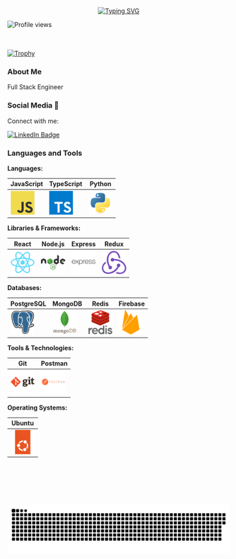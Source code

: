 <p align="center">
  <a href="https://git.io/typing-svg">
    <img src="https://readme-typing-svg.demolab.com?font=Fira+Code&pause=1000&color=FFFF00&center=true&vCenter=true&random=false&width=435&lines=Full+Stack+Engineer" alt="Typing SVG" />
  </a>
</p>

<div id="header" align="left">
  <img src="https://komarev.com/ghpvc/?username=mrahmadhassankhan&style=flat-square&color=blue" alt="Profile views"/>
</div>
<br><br>

[![Trophy](https://github-profile-trophy.vercel.app/?username=mrahmadhassankhan&title=Stars,Followers,Commits,Repositories,MultipleLang,PullRequest&theme=onedark)](https://github.com/ryo-ma/github-profile-trophy)

### About Me
Full Stack Engineer 

### Social Media 📡
Connect with me:

[![LinkedIn Badge](https://img.shields.io/badge/LinkedIn-blue?style=for-the-badge&logo=linkedin&logoColor=white)](https://www.linkedin.com/in/mrahmadhassankhan)

### Languages and Tools

**Languages:**

| JavaScript | TypeScript | Python |
|------------|------------|--------|
| <img src="https://github.com/devicons/devicon/blob/master/icons/javascript/javascript-original.svg" title="JavaScript" alt="JavaScript" width="55" height="55"/> | <img src="https://github.com/devicons/devicon/blob/master/icons/typescript/typescript-original.svg" title="TypeScript" alt="TypeScript" width="55" height="55"/> | <img src="https://github.com/devicons/devicon/blob/master/icons/python/python-original.svg" title="Python" alt="Python" width="55" height="55"/> |

**Libraries & Frameworks:**

| React | Node.js | Express | Redux |
|-------|---------|---------|-------|
| <img src="https://github.com/devicons/devicon/blob/master/icons/react/react-original.svg" title="React" alt="React" width="55" height="55"/> | <img src="https://github.com/devicons/devicon/blob/master/icons/nodejs/nodejs-original-wordmark.svg" title="Node.js" alt="Node.js" width="55" height="55"/> | <img src="https://github.com/devicons/devicon/blob/master/icons/express/express-original-wordmark.svg" title="Express" alt="Express" width="55" height="55"/> | <img src="https://github.com/devicons/devicon/blob/master/icons/redux/redux-original.svg" title="Redux" alt="Redux" width="55" height="55"/> |

**Databases:**

| PostgreSQL | MongoDB | Redis | Firebase |
|------------|---------|-------|----------|
| <img src="https://github.com/devicons/devicon/blob/master/icons/postgresql/postgresql-original.svg" title="PostgreSQL" alt="PostgreSQL" width="55" height="55"/> | <img src="https://github.com/devicons/devicon/blob/master/icons/mongodb/mongodb-original-wordmark.svg" title="MongoDB" alt="MongoDB" width="55" height="55"/> | <img src="https://github.com/devicons/devicon/blob/master/icons/redis/redis-original-wordmark.svg" title="Redis" alt="Redis" width="55" height="55"/> | <img src="https://github.com/devicons/devicon/blob/master/icons/firebase/firebase-plain.svg" title="Firebase" alt="Firebase" width="55" height="55"/> |

**Tools & Technologies:**

| Git | Postman |
|-----|---------|
| <img src="https://github.com/devicons/devicon/blob/master/icons/git/git-original-wordmark.svg" title="Git" alt="Git" width="55" height="55"/> | <img src="https://github.com/devicons/devicon/blob/master/icons/postman/postman-original-wordmark.svg" title="Postman" alt="Postman" width="55" height="55"/> |

**Operating Systems:**

| Ubuntu |
|--------|
| <img src="https://github.com/devicons/devicon/blob/master/icons/ubuntu/ubuntu-original.svg" title="Ubuntu" alt="Ubuntu" width="55" height="55"/> |

<div align="center">
  
  <p width="200"> <a href="https://github-readme-stats.vercel.app/api?username=mrahmadhassankhan&theme=radical&show_icons=true&hide_border=false&count_private=true"></a><br></p>
  <p width="200"> <a href="https://github-readme-streak-stats.herokuapp.com/?user=mrahmadhassankhan&theme=radical&hide_border=false"></a><br></p>
  <p width="200"> <a href="https://github-readme-stats.vercel.app/api/top-langs/?username=mrahmadhassankhan&theme=radical&show_icons=true&hide_border=false&layout=compact"></a><br></p>
 
</div>

<p align="center">
 <img width="1000" src="github-snake.svg" alt="snake"/>
</p>
